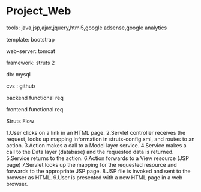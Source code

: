 Project_Web
===========

tools: java,jsp,ajax,jquery,html5,google adsense,google analytics

template: bootstrap

web-server: tomcat

framework: struts 2

db: mysql

cvs : github

backend functional req

frontend functional req 

Struts Flow

1.User clicks on a link in an HTML page.
2.Servlet controller receives the request, looks up mapping information in struts-config.xml, and routes to an action.
3.Action makes a call to a Model layer service.
4.Service makes a call to the Data layer (database) and the requested data is returned.
5.Service returns to the action.
6.Action forwards to a View resource (JSP page)
7.Servlet looks up the mapping for the requested resource and forwards to the appropriate JSP page.
8.JSP file is invoked and sent to the browser as HTML.
9.User is presented with a new HTML page in a web browser.
